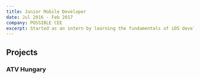 ```yaml
---
title: Junior Mobile Developer
date: Jul 2016 - Feb 2017
company: POSSIBLE CEE
excerpt: Started as an intern by learning the fundamentals of iOS development, then I joined several different projects.. TODO
---
```


## Projects

### ATV Hungary
